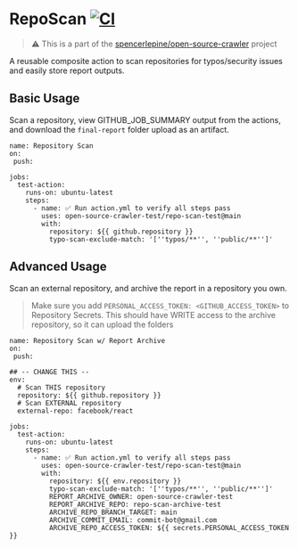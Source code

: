 # RepoScan [![CI](https://github.com/open-source-crawler-test/repo-scan-test/actions/workflows/ci.yml/badge.svg?branch=main)](https://github.com/open-source-crawler-test/repo-scan-test/actions/workflows/ci.yml)

> ⚠️ This is a part of the [spencerlepine/open-source-crawler](https://github.com/spencerlepine/open-source-crawler) project

A reusable composite action to scan repositories for typos/security issues and easily store report outputs.

## Basic Usage

Scan a repository, view GITHUB_JOB_SUMMARY output from the actions, and download the `final-report` folder upload as an artifact.

```
name: Repository Scan 
on: 
 push:

jobs:
  test-action:
    runs-on: ubuntu-latest
    steps:
      - name: ✅ Run action.yml to verify all steps pass
        uses: open-source-crawler-test/repo-scan-test@main
        with:
          repository: ${{ github.repository }}
          typo-scan-exclude-match: '[''typos/**'', ''public/**'']'
```


## Advanced Usage

Scan an external repository, and archive the report in a repository you own.

> Make sure you add `PERSONAL_ACCESS_TOKEN: <GITHUB_ACCESS_TOKEN>` to Repository Secrets. This should have WRITE access to the archive repository, so it can upload the folders

```
name: Repository Scan w/ Report Archive
on: 
 push:

## -- CHANGE THIS --
env:
  # Scan THIS repository
  repository: ${{ github.repository }}
  # Scan EXTERNAL repository
  external-repo: facebook/react

jobs:
  test-action:
    runs-on: ubuntu-latest
    steps:
      - name: ✅ Run action.yml to verify all steps pass
        uses: open-source-crawler-test/repo-scan-test@main
        with:
          repository: ${{ env.repository }}
          typo-scan-exclude-match: '[''typos/**'', ''public/**'']'
          REPORT_ARCHIVE_OWNER: open-source-crawler-test
          REPORT_ARCHIVE_REPO: repo-scan-archive-test
          ARCHIVE_REPO_BRANCH_TARGET: main
          ARCHIVE_COMMIT_EMAIL: commit-bot@gmail.com
          ARCHIVE_REPO_ACCESS_TOKEN: ${{ secrets.PERSONAL_ACCESS_TOKEN }}
```
